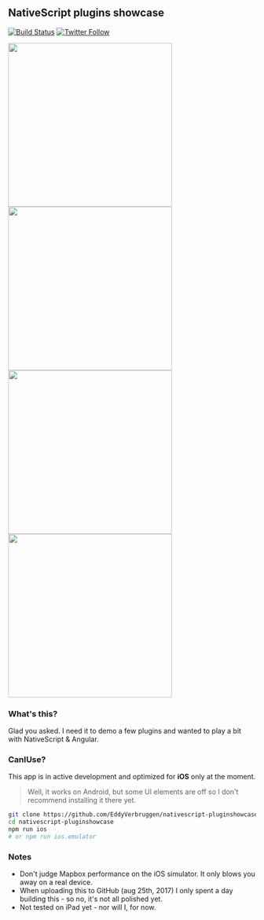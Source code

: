 NativeScript plugins showcase
-----------------------------

[![Build Status][build-status]][build-url]
[![Twitter Follow][twitter-image]][twitter-url]

[build-status]:https://travis-ci.org/EddyVerbruggen/nativescript-pluginshowcase.svg?branch=master
[build-url]:https://travis-ci.org/EddyVerbruggen/nativescript-pluginshowcase
[twitter-image]:https://img.shields.io/twitter/follow/eddyverbruggen.svg?style=social&label=Follow%20me
[twitter-url]:https://twitter.com/eddyverbruggen

<img src="https://github.com/EddyVerbruggen/nativescript-pluginshowcase/raw/master/screenshots/ios/01-home.png" height="333px" />        <img src="https://github.com/EddyVerbruggen/nativescript-pluginshowcase/raw/master/screenshots/ios/02-feedback-menu.png" height="333px" />        <img src="https://github.com/EddyVerbruggen/nativescript-pluginshowcase/raw/master/screenshots/ios/03-mapping-menu.png" height="333px" />        <img src="https://github.com/EddyVerbruggen/nativescript-pluginshowcase/raw/master/screenshots/ios/04-mapping-info.png" height="333px" />

### What's this?
Glad you asked. I need it to demo a few plugins and wanted to play a bit with NativeScript & Angular.

### CanIUse?
This app is in active development and optimized for **iOS** only at the moment.

> Well, it works on Android, but some UI elements are off so I don't recommend installing it there yet. 

```bash
git clone https://github.com/EddyVerbruggen/nativescript-pluginshowcase
cd nativescript-pluginshowcase
npm run ios
# or npm run ios.emulator
```

### Notes
* Don't judge Mapbox performance on the iOS simulator. It only blows you away on a real device.
* When uploading this to GitHub (aug 25th, 2017) I only spent a day building this - so no, it's not all polished yet.
* Not tested on iPad yet - nor will I, for now.